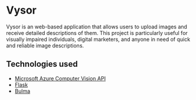 # Vysor
Vysor is an web-based application that allows users to upload images and receive detailed descriptions of them. This project is particularly useful for visually impaired individuals, digital marketers, and anyone in need of quick and reliable image descriptions.

## Technologies used
- [Microsoft Azure Computer Vision API](https://learn.microsoft.com/en-us/azure/ai-services/computer-vision/)
- [Flask](https://flask.palletsprojects.com/en/3.0.x/)
- [Bulma](https://bulma.io/)